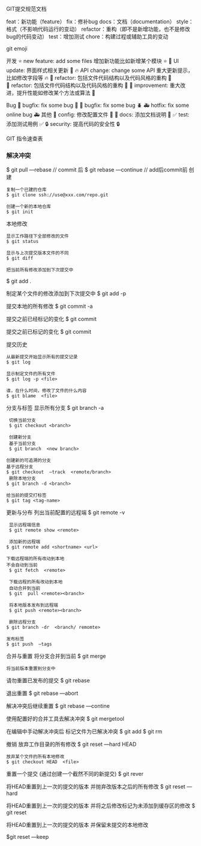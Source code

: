 GIT提交规范文档

feat：新功能（feature）
fix：修补bug
docs：文档（documentation）
style： 格式（不影响代码运行的变动）
refactor：重构（即不是新增功能，也不是修改bug的代码变动）
test：增加测试
chore：构建过程或辅助工具的变动


git emoji

开发
⭐️ new feature: add some files 增加新功能比如新增某个模块 :star:
🎨 UI update: 界面样式相关更新 :art:
🔥 API change: change some API 重大更新提示，比如修改字段等 :fire:
👕 refactor: 包括文件代码结构以及代码风格的重构 :shirt:
🔨 refactor: 包括文件代码结构以及代码风格的重构 :hammer:
🚀 improvement: 重大改进，提升性能如修改某个方法或算法 :rocket:

Bug
🐛 bugfix: fix some bug :bug:
🐞 bugfix: fix some bug :beetle:
🚑 hotfix: fix some online bug :ambulance:
其他
🔧 config: 修改配置文件 :wrench:
📝 docs: 添加文档说明 :memo:
✅ test: 添加测试用例 :white_check_mark:
🔒 security: 提高代码的安全性 :lock:

GIT 指令速查表

### 解决冲突
$ git pull —rebase    // commit 后
$ git rebase —continue // add后commit前
创建

    复制一个已建的仓库
    $ git clone ssh://use@xxx.com/repo.git

    创建一个新的本地仓库
    $ git init
 
本地修改

    显示工作路径下全部修改的文件
    $ git status

    显示与上次提交版本文件的不同
    $ git diff

    把当前所有修改添加到下次提交中
   $ git add .

   制定某个文件的修改添加到下次提交中
   $ git add -p <file>

   提交本地的所有修改
   $ git commit -a

   提交之前已经标记的变化
   $ git commit

   提交之前已标记的变化
   $ git commit

提交历史
   
    从最新提交开始显示所有的提交记录
    $ git log

    显示制定文件的所有文件
    $ git log -p <file>

    谁，在什么时间，修改了文件的什么内容
    $ git blame  <file>

分支与标签
     显示所有分支
     $ git branch -a

     切换当前分支
     $ git checkout <branch>

     创建新分支
     基于当前分支
     $ git branch  <new branch>
    
    创建新的可追溯的分支
    基于远程分支
    $ git checkout  —track  <remote/branch>
     删除本地分支
    $ git branch -d <branch>

    给当前的提交打标签
    $ git tag <tag-name>

更新与分布
     列出当前配置的远程端
     $ git remote -v

     显示远程端信息
     $ git remote show <remote>

     添加新的远程端
    $ git remote add <shortname> <url>
    
    下载远程端的所有改动到本地
    不会自动到当前
     $ git fetch  <remote>
    
     下载远程的所有改动到本地
     自动合并到当前
     $ git  pull <remote><branch>
     
     将本地版本发布到远程端
     $ git push <remote><branch>
   
     删除远程分支
    $ git branch -dr  <branch/ remomte>
   
    发布标签
    $ git push  —tags
    
合并与重置
     将分支合并到当前
     $ git merge <branch>
  
    将当前版本重置到分支中
   请勿重置已发布的提交
   $ git rebase <branch>
   
   退出重置
    $ git  rebase —abort
    
   解决冲突后继续重置
   $ git rebase  —contine
  
   使用配置好的合并工具去解决冲突
   $ git mergetool
   
   在编辑中手动解决冲突后
   标记文件为已解决冲突
   $ git add <resolved-file>
   $ git rm <resole-file>

撤销
    放弃工作目录的所有修改
    $ git reset   —hard HEAD
  
    放弃某个文件的所有本地修改
    $ git checkout HEAD  <file>
    
   重置一个提交
   (通过创建一个截然不同的新提交)
  $ git rever <commit> 
   
   将HEAD重置到上一次的提交的版本
   并抛弃改版本之后的所有修改
   $ git reset —hard <commit>

  将HEAD重置到上一次的提交的版本
  并将之后修改标记为未添加到缓存区的修改
  $ git reset <commit>
  
 将HEAD重置到上一次的提交的版本
 并保留未提交的本地修改
  
$git reset —keep <commit>

    
        
     
     

 
   

  
